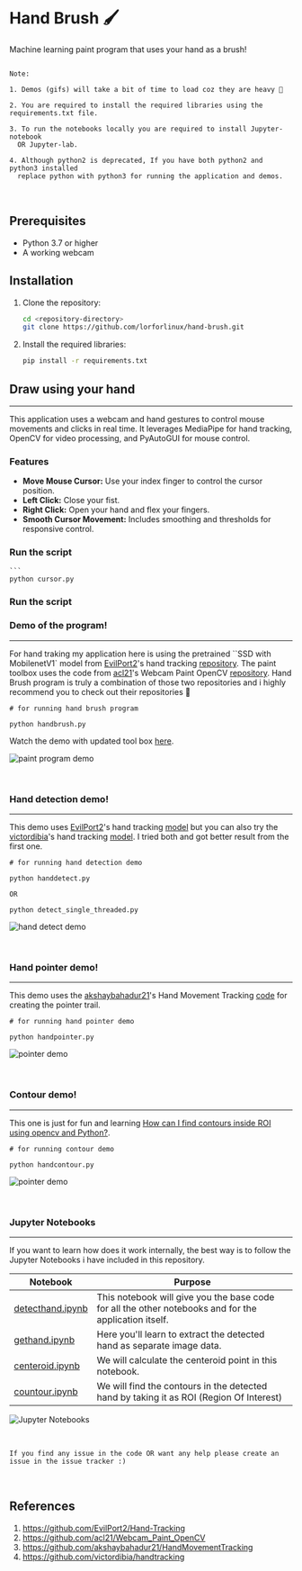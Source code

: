 # Hand Brush 🖌️
Machine learning paint program that uses your hand as a brush!


```

Note:

1. Demos (gifs) will take a bit of time to load coz they are heavy 🧸

2. You are required to install the required libraries using the requirements.txt file.

3. To run the notebooks locally you are required to install Jupyter-notebook
  OR Jupyter-lab.

4. Although python2 is deprecated, If you have both python2 and python3 installed 
  replace python with python3 for running the application and demos.
```

<br>

## Prerequisites
- Python 3.7 or higher
- A working webcam

## Installation
1. Clone the repository:
   ```bash
   cd <repository-directory>
   git clone https://github.com/lorforlinux/hand-brush.git

2. Install the required libraries:
   ```bash
   pip install -r requirements.txt


##  Draw using your hand
---
This application uses a webcam and hand gestures to control mouse movements and clicks in real time. It leverages MediaPipe for hand tracking, OpenCV for video processing, and PyAutoGUI for mouse control.

### Features
- **Move Mouse Cursor:** Use your index finger to control the cursor position.
- **Left Click:** Close your fist.
- **Right Click:** Open your hand and flex your fingers.
- **Smooth Cursor Movement:** Includes smoothing and thresholds for responsive control.

### Run the script
    ```
    python cursor.py
    
    


###  Run the script


###  Demo of the program!
---
For hand traking my application here is using the pretrained ``SSD with MobilenetV1` model from [EvilPort2](https://github.com/EvilPort2)'s
hand tracking [repository](https://github.com/EvilPort2/Hand-Tracking). The paint toolbox uses the code from [acl21](https://github.com/acl21)'s Webcam Paint OpenCV [repository](https://github.com/acl21/Webcam_Paint_OpenCV). Hand Brush program is truly a combination of those two repositories and i highly recommend you to check out their repositories 🦔


```
# for running hand brush program

python handbrush.py
```


Watch the demo with updated tool box [here](https://www.youtube.com/watch?v=Pnr-YD98XYo&feature=youtu.be).


![paint program demo][paint]

<br>


### Hand detection demo!
---

This demo uses [EvilPort2](https://github.com/EvilPort2)'s
hand tracking [model](https://github.com/EvilPort2/Hand-Tracking) but you can also try the [victordibia](https://github.com/victordibia)'s hand tracking [model](https://github.com/victordibia/handtracking). I tried both and got better result from the first one.

```
# for running hand detection demo

python handdetect.py

OR

python detect_single_threaded.py
```

![hand detect demo][detect]


<br>


### Hand pointer demo!
---
This demo uses the [akshaybahadur21](https://github.com/akshaybahadur21)'s Hand Movement Tracking [code](https://github.com/akshaybahadur21/HandMovementTracking) for creating the pointer trail.


```
# for running hand pointer demo

python handpointer.py
```


![pointer demo][pointer]


<br>

### Contour demo!
---
This one is just for fun and learning [How can I find contours inside ROI using opencv and Python?](https://stackoverflow.com/questions/42004652/how-can-i-find-contours-inside-roi-using-opencv-and-python).

```
# for running contour demo

python handcontour.py
```

![pointer demo][contour]


<br>

### Jupyter Notebooks
---
If you want to learn how does it work internally, the best way is to follow the Jupyter Notebooks i have included in this repository.

| Notebook | Purpose
| --- | --- |
|[detecthand.ipynb](./detecthand.ipynb)| This notebook will give you the base code for all the other notebooks and for the application itself.|
| [gethand.ipynb](./gethand.ipynb)| Here you'll learn to extract the detected hand as separate image data.|
|[centeroid.ipynb](./centeroid.ipynb)| We will calculate the centeroid point in this notebook.|
|[countour.ipynb](./contour.ipynb)| We will find the contours in the detected hand by taking it as ROI (Region Of Interest)|

![Jupyter Notebooks][notebooks]



<br>

`If you find any issue in the code OR want any help please create an issue in the issue tracker :)`

<br>


## References
1. https://github.com/EvilPort2/Hand-Tracking
2. https://github.com/acl21/Webcam_Paint_OpenCV
3. https://github.com/akshaybahadur21/HandMovementTracking
4. https://github.com/victordibia/handtracking




[detect]: ./assets/detect.gif "hand detect demo"
[paint]: ./assets/paint.gif "paint program demo"
[contour]: ./assets/contour.gif "contour demo"
[pointer]: ./assets/pointer.gif "pointer demo"
[notebooks]: ./assets/notebooks.png "contour demo"

